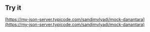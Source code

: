 ## Try it

[https://my-json-server.typicode.com/sandimvlyadi/mock-danantara](https://my-json-server.typicode.com/sandimvlyadi/mock-danantara)

